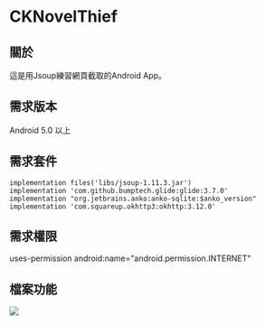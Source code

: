 # CKNovelThief

關於
--- 
這是用Jsoup練習網頁截取的Android App。

需求版本
---
Android 5.0 以上

需求套件
---
    implementation files('libs/jsoup-1.11.3.jar')
    implementation 'com.github.bumptech.glide:glide:3.7.0'
    implementation "org.jetbrains.anko:anko-sqlite:$anko_version"
    implementation 'com.squareup.okhttp3:okhttp:3.12.0'

需求權限
---
 uses-permission android:name="android.permission.INTERNET"

檔案功能
---
![](https://i.imgur.com/Hp5Nt9b.gif)

